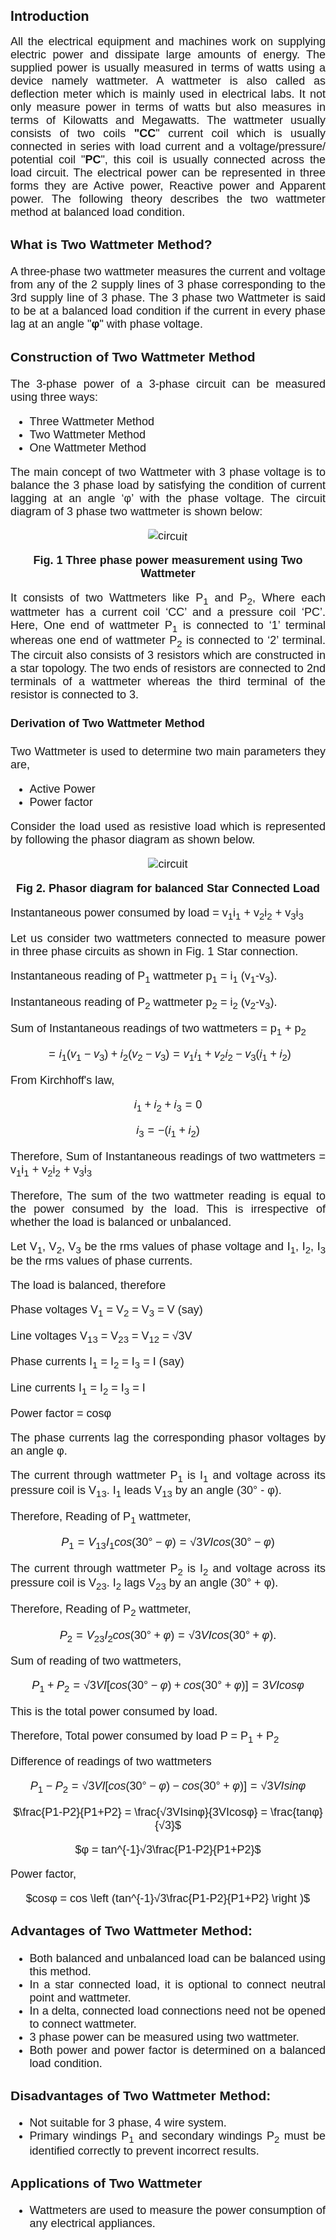 ## Introduction

<div style="text-align: justify; font-size: 18px;font-family: 'Nunito Sans',sans-serif;">
All the electrical equipment and machines work on supplying electric power and dissipate large amounts of energy. The supplied power is usually measured in terms of watts using a device namely wattmeter. A wattmeter is also called as deflection meter which is mainly used in electrical labs. It not only measure power in terms of watts but also measures in terms of Kilowatts and Megawatts. The wattmeter usually consists of two coils <b>"CC</b>" current coil which is usually connected in series with load current and a voltage/pressure/ potential coil "<b>PC</b>", this coil is usually connected across the load circuit. The electrical power can be represented in three forms they are Active power, Reactive power and Apparent power. The following theory describes the two wattmeter method at balanced load condition.<br>

### What is Two Wattmeter Method? 
A three-phase two wattmeter measures the current and voltage from any of the 2 supply lines of 3 phase corresponding to the 3rd supply line of 3 phase. The 3 phase two Wattmeter is said to be at a balanced load condition if the current in every phase lag at an angle "<b>φ</b>" with phase voltage.<br>

### Construction of Two Wattmeter Method
  The 3-phase power of a 3-phase circuit can be measured using three ways:  
* Three Wattmeter Method  
* Two Wattmeter Method  
* One Wattmeter Method<br>

The main concept of two Wattmeter with 3 phase voltage is to balance the 3 phase load by satisfying the condition of current lagging at an angle ‘φ’ with the phase voltage. The circuit diagram of 3 phase two wattmeter is shown below:<br>

<center>

<img src="images/ckt1.png" style="transform: rotate(2.5deg)" alt="circuit">  

**Fig. 1 Three phase power measurement using Two Wattmeter**
</center>

 It consists of two Wattmeters like P<sub>1</sub> and P<sub>2</sub>, Where each wattmeter has a current coil ‘CC’ and a pressure coil ‘PC’. Here, One end of wattmeter P<sub>1</sub> is connected to ‘1’ terminal whereas one end of wattmeter P<sub>2</sub> is connected to ‘2’ terminal. The circuit also consists of 3 resistors which are constructed in a star topology. The two ends of resistors are connected to 2nd terminals of a wattmeter whereas the third terminal of the resistor is connected to 3.


#### **Derivation of Two Wattmeter Method**<br>
Two Wattmeter is used to determine two main parameters they are,
* Active Power
* Power factor <br>

Consider the load used as resistive load which is represented by following the phasor diagram as shown below.
<br>

<center> 

![circuit](images/ckt2.png) 

**Fig 2. Phasor diagram for balanced Star Connected Load**
</center>

Instantaneous power consumed by load = v<sub>1</sub>i<sub>1</sub> + v<sub>2</sub>i<sub>2</sub> + v<sub>3</sub>i<sub>3</sub>

Let us consider two wattmeters connected to measure power in three phase circuits as shown in Fig. 1 Star connection.

Instantaneous reading of P<sub>1</sub> wattmeter p<sub>1</sub> = i<sub>1</sub> (v<sub>1</sub>-v<sub>3</sub>).

Instantaneous reading of P<sub>2</sub> wattmeter p<sub>2</sub> = i<sub>2</sub> (v<sub>2</sub>-v<sub>3</sub>). 

Sum of Instantaneous readings of two wattmeters = p<sub>1</sub> + p<sub>2</sub>

<center>

$=i_1 (v_1-v_3) + i_2 (v_2-v_3) = v_1i_1 + v_2i_2 - v_3 (i_1+i_2)$

</center>

From Kirchhoff's law,

<center>

$i_1 + i_2 + i_3 = 0$ 

</center>

<center>

$i_3 = -(i_1+i_2)$

</center>

Therefore, Sum of Instantaneous readings of two wattmeters = v<sub>1</sub>i<sub>1</sub> + v<sub>2</sub>i<sub>2</sub> + v<sub>3</sub>i<sub>3</sub>

Therefore, The sum of the two wattmeter reading is equal to the power consumed by the load. This is irrespective of whether the load is balanced or unbalanced.

Let V<sub>1</sub>, V<sub>2</sub>, V<sub>3</sub> be the rms values of phase voltage and I<sub>1</sub>, I<sub>2</sub>, I<sub>3</sub> be the rms values of phase currents.

The load is balanced, therefore

Phase voltages V<sub>1</sub> = V<sub>2</sub> = V<sub>3</sub> = V (say)

Line voltages V<sub>13</sub> = V<sub>23</sub> = V<sub>12</sub> = √3V

Phase currents I<sub>1</sub> = I<sub>2</sub> = I<sub>3</sub> = I (say)

Line currents I<sub>1</sub> = I<sub>2</sub> = I<sub>3</sub> = I

Power factor = cosφ 

The phase currents lag the corresponding phasor voltages by an angle φ.

The current through wattmeter P<sub>1</sub> is I<sub>1</sub> and voltage across its pressure coil is V<sub>13</sub>. I<sub>1</sub> leads V<sub>13</sub> by an angle (30° - φ).

Therefore, Reading of P<sub>1</sub> wattmeter, 

<center>

$P_1 = V_{13}I_1cos(30° - φ) = √3VIcos(30° - φ)$

</center>

The current through wattmeter P<sub>2</sub> is I<sub>2</sub> and voltage across its pressure coil is V<sub>23</sub>. I<sub>2</sub> lags V<sub>23</sub> by an angle (30° + φ).

Therefore, Reading of P<sub>2</sub> wattmeter, 

<center>

$P_2 = V_{23}I_2cos(30° + φ) = √3VIcos(30° + φ).$

</center>

Sum of reading of two wattmeters, 

<center>

$P_1 + P_2= √3VI[cos(30° - φ) + cos(30° + φ)] = 3VIcosφ$

</center>

This is the total power consumed by load.

Therefore, Total power consumed by load P = P<sub>1</sub> + P<sub>2</sub>

Difference of readings of two wattmeters

<center>

$P_1-P_2 = √3VI[cos(30° - φ) - cos(30° + φ)] = √3VIsinφ$

</center>

<center>

$\frac{P1-P2}{P1+P2} = \frac{√3VIsinφ}{3VIcosφ} = \frac{tanφ}{√3}$

</center>

<center>

$φ = tan^{-1}√3\frac{P1-P2}{P1+P2}$

</center>

Power factor, 

<center>

$cosφ = cos \left (tan^{-1}√3\frac{P1-P2}{P1+P2} \right )$

</center>

### Advantages of Two Wattmeter Method:

* Both balanced and unbalanced load can be balanced using this method.
* In a star connected load, it is optional to connect neutral point and wattmeter.
* In a delta, connected load connections need not be opened to connect wattmeter.
* 3 phase power can be measured using two wattmeter.
* Both power and power factor is determined on a balanced load condition.

### Disadvantages of Two Wattmeter Method:
* Not suitable for 3 phase, 4 wire system.
* Primary windings P<sub>1</sub> and secondary windings P<sub>2</sub> must be identified correctly to prevent incorrect results.  


### Applications of Two Wattmeter
* Wattmeters are used to measure the power consumption of any electrical appliances.
</div>